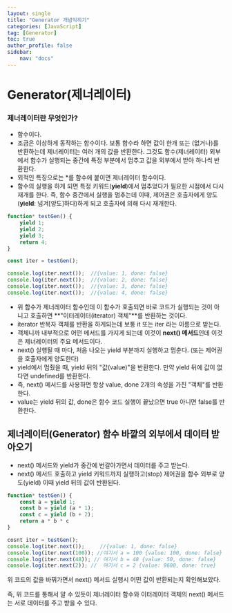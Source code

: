 ```yaml
---
layout: single
title: "Generator 개념익히기"
categories: [JavaScript]
tag: [Generator]
toc: true
author_profile: false
sidebar:
    nav: "docs"
---
```


# Generator(제너레이터)



### 제너레이터란 무엇인가?

- 함수이다.
- 조금은 이상하게 동작하는 함수이다. 보통 함수라 하면 값이 한개 또는 (없거나)를 반환하는데 제너레이터는 여러 개의 값을 반환한다. 그것도 함수(제너레이터) 외부에서 함수가 실행되는 중간에 특정 부분에서 멈추고 값을 외부에서 받아 하나씩 반환한다.
- 외적인 특징으로는 *를 함수에 붙이면 제너레이터 함수이다. 
- 함수의 실행을 하게 되면 특정 키워드(**yield**)에서 멈추었다가 필요한 시점에서 다시 재개를 한다. 즉, 함수 중간에서 실행을 멈추는데 이때, 제어권은 호출자에게 양도(**yield**: 넘겨[양도]하다)하게 되고 호출자에 의해 다시 재개한다. 



```js
function* testGen() {
    yield 1;
    yield 2;
    yield 3;
    return 4;
}

const iter = testGen();

console.log(iter.next());  //{value: 1, done: false}
console.log(iter.next());  //{value: 2, done: false}
console.log(iter.next());  //{value: 3, done: false}
console.log(iter.next());  //{value: 4, done: false}
```

- 위 함수가 제너레이터 함수인데 이 함수가 호출되면 바로 코드가 실행되는 것이 아니고 호출하면 **"이터레이터(iterator) 객체"**를 반환하는 것이다.
- iterator 반복자 객체를 반환을 하게되는데 보통 it 또는 iter 라는 이름으로 받는다.
- 객체니까 내부적으로 어떤 메서드를 가지게 되는데 이것이 **next() 메서드**인데 이것은 제너레이터의 주요 메서드이다. 
- next() 실행될 때 마다, 처음 나오는 yield 부분까지 실행하고 멈춘다. (또는 제어권을 호출자에게 양도한다)
- yield에서 멈췄을 때, yield 뒤의 "값(value)"을 반환한다. 만약 yield 뒤에 값이 없다면 undefined를 반환한다.
- 즉, next() 메서드를 사용하면 항상 value, done 2개의 속성을 가진 "객체"를 반환한다.
- value는 yield 뒤의 값, done은 함수 코드 실행이 끝났으면 true 아니면 false를 반환한다.



## 제너레이터(Generator) 함수 바깥의 외부에서 데이터 받아오기

- next() 메서드와 yield가 중간에 번갈아가면서 데이터를 주고 받는다.
- next() 메서드 호출하고 yield 키워드까지 실행하고(stop) 제어권을 함수 외부로 양도(yield) 이때 yield 뒤의 값이 반환된다.



```js
function* testGen() {
    const a = yield 1;
    const b = yield (a * 1);
    const c = yield (b + 2);
    return a * b * c
}

cosnt iter = testGen();
console.log(iter.next());     //{value: 1, done: false}
console.log(iter.next(100)); //여기서 a = 100 {value: 100, done: false} 
console.log(iter.next(48)); // 여기서 b = 48 {value: 50, done: false} 
console.log(iter.next(2)); //  여기서 c = 2 {value: 9600, done: true} 
```

위 코드의 값을 바꿔가면서 next() 메서드 실행시 어떤 값이 반환되는지 확인해보았다.

즉, 위 코드를 통해서 알 수 있듯이 제너레이터 함수와 이터레이터 객체의 next() 메서드는 서로 데이터를 주고 받을 수 있다.

